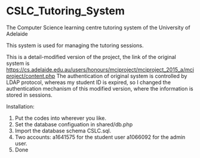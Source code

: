 # CSLC_Tutoring_System
The Computer Science learning centre tutoring system of the University of Adelaide 

This system is used for managing the tutoring sessions.

This is a detail-modified version of the project, the link of the original system is https://cs.adelaide.edu.au/users/honours/mciproject/mciproject_2015_a/mciproject/content.php
The authentication of original system is controlled by LDAP protocol, whereas my student ID is expired, so I changed the authentication mechanism of this modified version, where the information is stored in sessions.

Installation:
1. Put the codes into wherever you like.
2. Set the database configuation in shared/db.php
3. Import the database schema CSLC.sql.
4. Two accounts: a1641575 for the student user
                 a1066092 for the admin user.
5. Done

